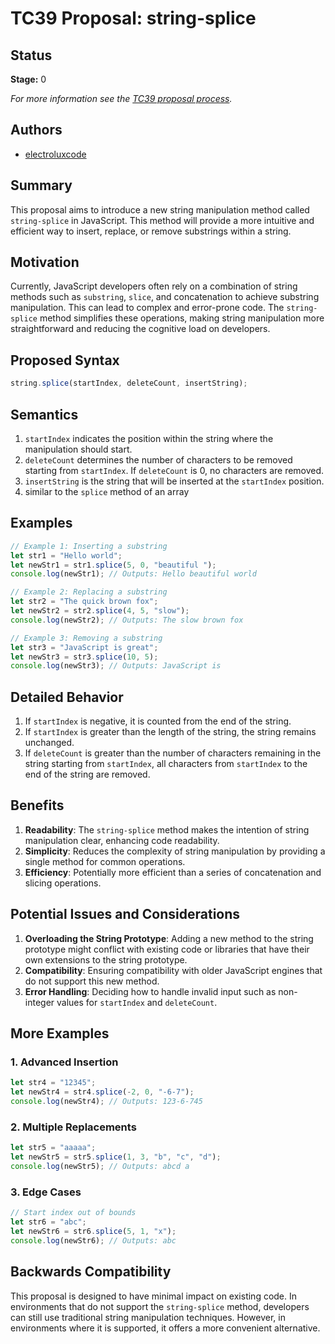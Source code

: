 # TC39 Proposal: string-splice



## Status

**Stage:** 0

*For more information see the [TC39 proposal process](https://tc39.github.io/process-document/).*

## Authors

- [electroluxcode](https://github.com/Electroluxcode/)

## Summary

This proposal aims to introduce a new string manipulation method called `string-splice` in JavaScript. This method will provide a more intuitive and efficient way to insert, replace, or remove substrings within a string.

## Motivation

Currently, JavaScript developers often rely on a combination of string methods such as `substring`, `slice`, and concatenation to achieve substring manipulation. This can lead to complex and error-prone code. The `string-splice` method simplifies these operations, making string manipulation more straightforward and reducing the cognitive load on developers.

## Proposed Syntax

```js
string.splice(startIndex, deleteCount, insertString);
```



## Semantics

1. `startIndex` indicates the position within the string where the manipulation should start.
2. `deleteCount` determines the number of characters to be removed starting from `startIndex`. If `deleteCount` is 0, no characters are removed.
3. `insertString` is the string that will be inserted at the `startIndex` position.
4.  similar to the `splice` method of an array



## Examples

```javascript
// Example 1: Inserting a substring
let str1 = "Hello world";
let newStr1 = str1.splice(5, 0, "beautiful ");
console.log(newStr1); // Outputs: Hello beautiful world

// Example 2: Replacing a substring
let str2 = "The quick brown fox";
let newStr2 = str2.splice(4, 5, "slow");
console.log(newStr2); // Outputs: The slow brown fox

// Example 3: Removing a substring
let str3 = "JavaScript is great";
let newStr3 = str3.splice(10, 5);
console.log(newStr3); // Outputs: JavaScript is
```



## Detailed Behavior

1. If `startIndex` is negative, it is counted from the end of the string.
2. If `startIndex` is greater than the length of the string, the string remains unchanged.
3. If `deleteCount` is greater than the number of characters remaining in the string starting from `startIndex`, all characters from `startIndex` to the end of the string are removed.

## Benefits

1. **Readability**: The `string-splice` method makes the intention of string manipulation clear, enhancing code readability.
2. **Simplicity**: Reduces the complexity of string manipulation by providing a single method for common operations.
3. **Efficiency**: Potentially more efficient than a series of concatenation and slicing operations.



## Potential Issues and Considerations

1. **Overloading the String Prototype**: Adding a new method to the string prototype might conflict with existing code or libraries that have their own extensions to the string prototype.
2. **Compatibility**: Ensuring compatibility with older JavaScript engines that do not support this new method.
3. **Error Handling**: Deciding how to handle invalid input such as non-integer values for `startIndex` and `deleteCount`.



## More Examples

### 1. Advanced Insertion

```javascript
let str4 = "12345";
let newStr4 = str4.splice(-2, 0, "-6-7");
console.log(newStr4); // Outputs: 123-6-745
```

### 2. Multiple Replacements

```javascript
let str5 = "aaaaa";
let newStr5 = str5.splice(1, 3, "b", "c", "d");
console.log(newStr5); // Outputs: abcd a
```

### 3. Edge Cases

```javascript
// Start index out of bounds
let str6 = "abc";
let newStr6 = str6.splice(5, 1, "x");
console.log(newStr6); // Outputs: abc

```



## Backwards Compatibility

This proposal is designed to have minimal impact on existing code. In environments that do not support the `string-splice` method, developers can still use traditional string manipulation techniques. However, in environments where it is supported, it offers a more convenient alternative.
